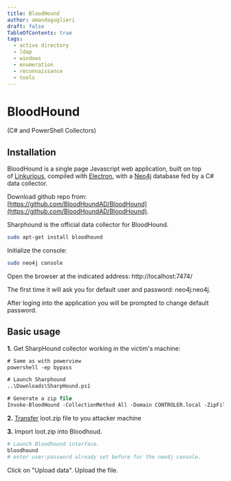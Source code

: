 ```yaml
---
title: BloodHound
author: amandaguglieri
draft: false
TableOfContents: true
tags:
  - active directory
  - ldap
  - windows
  - enumeration
  - reconnaissance
  - tools
---
```



# BloodHound

(C# and PowerShell Collectors)


## Installation

BloodHound is a single page Javascript web application, built on top of [Linkurious](http://linkurio.us/), compiled with [Electron](http://electron.atom.io/), with a [Neo4j](https://neo4j.com/) database fed by a C# data collector.

Download github repo from: [https://github.com/BloodHoundAD/BloodHound](https://github.com/BloodHoundAD/BloodHound).

Sharphound is the official data collector for BloodHound.

```bash
sudo apt-get install bloodhound
```

Initialize the console:

```bash
sudo neo4j console 
```

Open the browser at the indicated address: http://localhost:7474/

The first time it will ask you for default user and password:  neo4j:neo4j.

After loging into the application you will be prompted to change default password.


## Basic usage

**1.** Get SharpHound collector working in the victim's machine:

```ps
# Same as with powerview
powershell -ep bypass

# Launch Sharphound
..\Downloads\SharpHound.ps1

# Generate a zip file
Invoke-BloodHound -CollectionMethod All -Domain CONTROLER.local -ZipFileName loot.zip
```

**2.** [Transfer](transferring-files-techniques.md) loot.zip file to you attacker machine

**3.** Import loot.zip into Bloodhoud.

```bash
# Launch Bloodhound interface.
bloodhound
# enter user:password already set before for the neo4j console.
```

Click on "Upload data". Upload the file.


